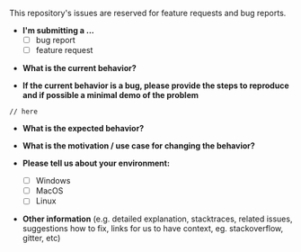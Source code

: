 This repository's issues are reserved for feature requests and bug reports.

- **I'm submitting a ...**
  - [ ] bug report
  - [ ] feature request

* **What is the current behavior?**

- **If the current behavior is a bug, please provide the steps to reproduce and if possible a minimal demo of the problem**

```
// here
```

- **What is the expected behavior?**

* **What is the motivation / use case for changing the behavior?**

- **Please tell us about your environment:**

  - [ ] Windows
  - [ ] MacOS
  - [ ] Linux

* **Other information** (e.g. detailed explanation, stacktraces, related issues, suggestions how to fix, links for us to have context, eg. stackoverflow, gitter, etc)
